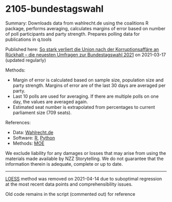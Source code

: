 # 2105-bundestagswahl

Summary: Downloads data from wahlrecht.de using the coalitions R package, performs averaging, calculates margins of error based on number of poll participants and party strength. Prepares polling data for publications in q.tools

Published here: [So stark verliert die Union nach der Korruptionsaffäre an Rückhalt – die neuesten Umfragen zur Bundestagswahl 2021](https://www.nzz.ch/ld.1605950) on 2021-03-17 (updated regularly)
  
Methods:
- Margin of error is calculated based on sample size, population size and party strength. Margins of error are of the last 30 days are averaged per party.
- Last 10 polls are used for averaging. If there are multiple polls on one day, the values are averaged again.
- Estimated seat number is extrapolated from percentages to current parliament size (709 seats).

References:
  * Data: [Wahlrecht.de](http://wahlrecht.de)
  * Software: [R](http://www.R-project.org), [Python](https://www.python.org/)
  * Methods: [MOE](https://goodcalculators.com/margin-of-error-calculator/)

We exclude liability for any damages or losses that may arise from using the materials made available by NZZ Storytelling. We do not guarantee that the information therein is adequate, complete or up to date.

---

[LOESS](https://en.wikipedia.org/wiki/Local_regression) method was removed on 2021-04-14 due to suboptimal regression at the most recent data points and comprehensibility issues.

Old code remains in the script (commented out) for reference
